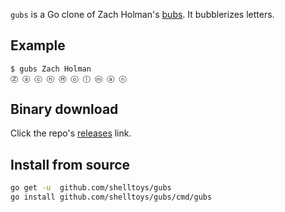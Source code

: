 `gubs` is a Go clone of Zach Holman's [bubs](https://github.com/holman/bubs). It bubblerizes letters.

## Example
```sh
$ gubs Zach Holman
Ⓩ ⓐ ⓒ ⓗ Ⓗ ⓞ ⓛ ⓜ ⓐ ⓝ 
```

## Binary download
Click the repo's [releases](https://github.com/shelltoys/gubs/releases) link.

## Install from source
```sh
go get -u  github.com/shelltoys/gubs
go install github.com/shelltoys/gubs/cmd/gubs
```
